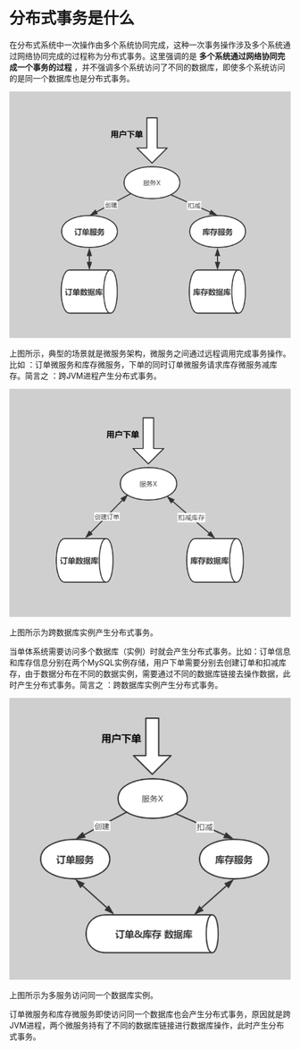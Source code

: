 # 分布式事务是什么

在分布式系统中一次操作由多个系统协同完成，这种一次事务操作涉及多个系统通过网络协同完成的过程称为分布式事务。这里强调的是 **多个系统通过网络协同完成一个事务的过程** ，并不强调多个系统访问了不同的数据库，即使多个系统访问的是同一个数据库也是分布式事务。


![](img/20200429123346.png)


上图所示，典型的场景就是微服务架构，微服务之间通过远程调用完成事务操作。比如 ：订单微服务和库存微服务，下单的同时订单微服务请求库存微服务减库存。简言之 ：跨JVM进程产生分布式事务。

![](img/20200429142705.png)


上图所示为跨数据库实例产生分布式事务。

当单体系统需要访问多个数据库（实例）时就会产生分布式事务。比如：订单信息和库存信息分别在两个MySQL实例存储，用户下单需要分别去创建订单和扣减库存，由于数据分布在不同的数据实例，需要通过不同的数据库链接去操作数据，此时产生分布式事务。简言之 ：跨数据库实例产生分布式事务。


![](img/20200429152707.png)

上图所示为多服务访问同一个数据库实例。

订单微服务和库存微服务即使访问同一个数据库也会产生分布式事务，原因就是跨JVM进程，两个微服务持有了不同的数据库链接进行数据库操作，此时产生分布式事务。